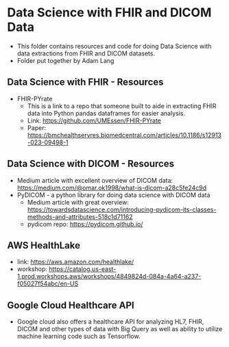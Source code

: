 # Data Science with FHIR and DICOM Data
* This folder contains resources and code for doing Data Science with data extractions from FHIR and DICOM datasets.
* Folder put together by Adam Lang


## Data Science with FHIR - Resources
* FHIR-PYrate
  * This is a link to a repo that someone built to aide in extracting FHIR data into Python pandas dataframes for easier analysis.
  * Link: https://github.com/UMEssen/FHIR-PYrate
  * Paper: https://bmchealthservres.biomedcentral.com/articles/10.1186/s12913-023-09498-1
 
## Data Science with DICOM - Resources
* Medium article with excellent overview of DICOM data: https://medium.com/@omar.ok1998/what-is-dicom-a28c5fe24c9d
* PyDICOM - a python library for doing data science with DICOM data
    * Medium article with great overview: https://towardsdatascience.com/introducing-pydicom-its-classes-methods-and-attributes-518c1d71162
    * pydicom repo: https://pydicom.github.io/

## AWS HealthLake
* link: https://aws.amazon.com/healthlake/
* workshop: https://catalog.us-east-1.prod.workshops.aws/workshops/4849824d-084a-4a64-a237-f05027f54abc/en-US

## Google Cloud Healthcare API
* Google cloud also offers a healthcare API for analyzing HL7, FHIR, DICOM and other types of data with Big Query as well as ability to utilize machine learning code such as Tensorflow. 
